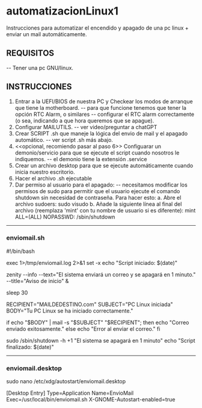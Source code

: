 # automatizacionLinux1
Instrucciones para automatizar el encendido y apagado de una pc linux + enviar un mail automáticamente.

## REQUISITOS
-- Tener una pc GNU/linux.

## INSTRUCCIONES
1) Entrar a la UEFI/BIOS de nuestra PC y Checkear los modos de arranque que tiene la motherboard.
   -- para que funcione tenemos que tener la opción RTC Alarm, o similares
     -- configurar el RTC alarm correctamente (o sea, indicando a que hora queremos que se apague).
3)  Configurar MAILUTILS.
      -- ver video/preguntar a chatGPT
4)  Crear SCRIPT .sh que maneje la lógica del envio de mail y el apagado automático.
      -- ver script .sh más abajo.
5) <<opcional, recomiendo pasar al paso 6>>  Configuarar un demonio/servicio para que se ejecute el script cuando nosotros le indiquemos.
      -- el demonio tiene la extensión .service
6)  Crear un archivo desktop para que se ejecute automáticamente cuando inicia nuestro escritorio.
7)  Hacer el archivo .sh ejecutable
8)  Dar permiso al usuario para el apagado:
      -- necesitamos modificar los permisos de sudo para permitir que el usuario ejecute el comando shutdown sin necesidad de contraseña. Para hacer esto:
      a. Abre el archivo sudoers:
         sudo visudo
      b. Añade la siguiente línea al final del archivo (reemplaza 'mint' con tu nombre de usuario si es diferente):
      mint ALL=(ALL) NOPASSWD: /sbin/shutdown 

-----------------------------------------------------------
### enviomail.sh
#!/bin/bash

exec 1>/tmp/enviomail.log 2>&1
set -x
echo "Script iniciado: $(date)"

zenity --info --text="El sistema enviará un correo y se apagará en 1 minuto." --title="Aviso de inicio" &

sleep 30

RECIPIENT="MAILDEDESTINO.com"
SUBJECT="PC Linux iniciada"
BODY="Tu PC Linux se ha iniciado correctamente."

if echo "$BODY" | mail -s "$SUBJECT" "$RECIPIENT"; then
    echo "Correo enviado exitosamente."
else
    echo "Error al enviar el correo."
fi

sudo /sbin/shutdown -h +1 "El sistema se apagará en 1 minuto"
echo "Script finalizado: $(date)"

-------------------------------------------------------------
### enviomail.desktop
sudo nano /etc/xdg/autostart/enviomail.desktop

[Desktop Entry]
Type=Application
Name=EnvioMail
Exec=/usr/local/bin/enviomail.sh
X-GNOME-Autostart-enabled=true
